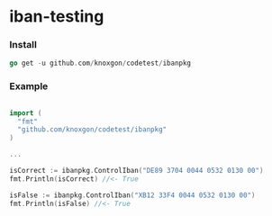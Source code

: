 # iban-testing

### Install
```go
go get -u github.com/knoxgon/codetest/ibanpkg

```

### Example

```go

import (
  "fmt"
  "github.com/knoxgon/codetest/ibanpkg"
)

...

isCorrect := ibanpkg.ControlIban("DE89 3704 0044 0532 0130 00")
fmt.Println(isCorrect) //<- True

isFalse := ibanpkg.ControlIban("XB12 33F4 0044 0532 0130 00")
fmt.Println(isFalse) //<- True


```
